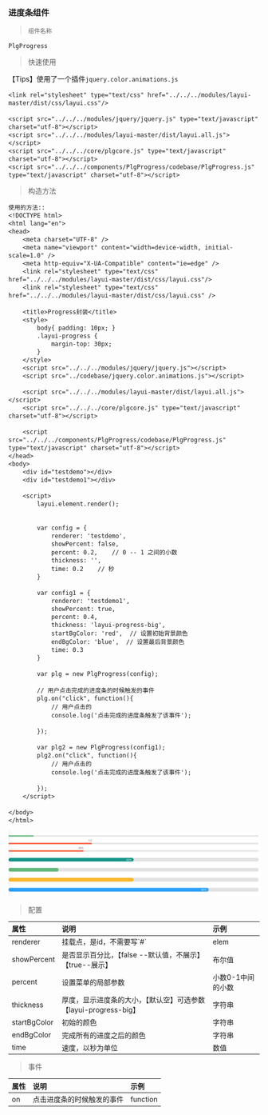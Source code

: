 ### 进度条组件

> ```
> 组件名称
> ```

```
PlgProgress
```

> 快速使用

【Tips】使用了一个插件```jquery.color.animations.js```

```
<link rel="stylesheet" type="text/css" href="../../../modules/layui-master/dist/css/layui.css"/>

<script src="../../../modules/jquery/jquery.js" type="text/javascript" charset="utf-8"></script>
<script src="../../../modules/layui-master/dist/layui.all.js"></script>
<script src="../../../core/plgcore.js" type="text/javascript" charset="utf-8"></script>
<script src="../../../components/PlgProgress/codebase/PlgProgress.js" type="text/javascript" charset="utf-8"></script>
```

> 构造方法

```
使用的方法::
<!DOCTYPE html>
<html lang="en">
<head>
    <meta charset="UTF-8" />
    <meta name="viewport" content="width=device-width, initial-scale=1.0" />
    <meta http-equiv="X-UA-Compatible" content="ie=edge" />
    <link rel="stylesheet" type="text/css" href="../../../modules/layui-master/dist/css/layui.css"/>
    <link rel="stylesheet" type="text/css" href="../../../modules/layui-master/dist/css/layui.css" />
    
    <title>Progress封装</title>
    <style>
        body{ padding: 10px; }
        .layui-progress {
            margin-top: 30px;
        }
    </style>
    <script src="../../../modules/jquery/jquery.js"></script>
    <script src="../codebase/jquery.color.animations.js"></script>

    <script src="../../../modules/layui-master/dist/layui.all.js"></script>
    <script src="../../../core/plgcore.js" type="text/javascript" charset="utf-8"></script>
    
    <script src="../../../components/PlgProgress/codebase/PlgProgress.js" type="text/javascript" charset="utf-8"></script>
</head>
<body>
    <div id="testdemo"></div>
    <div id="testdemo1"></div>
    
    <script>
        layui.element.render();


        var config = {
            renderer: 'testdemo',
            showPercent: false,
            percent: 0.2,    // 0 -- 1 之间的小数
            thickness: '',
            time: 0.2    // 秒
        }
        
        var config1 = {
            renderer: 'testdemo1',
            showPercent: true,
            percent: 0.4,
            thickness: 'layui-progress-big',
            startBgColor: 'red',  // 设置初始背景颜色
            endBgColor: 'blue',  // 设置最后背景颜色
            time: 0.3 
        }

        var plg = new PlgProgress(config);
        
        // 用户点击完成的进度条的时候触发的事件
        plg.on("click", function(){
            // 用户点击的
            console.log('点击完成的进度条触发了该事件');
           
        });

        var plg2 = new PlgProgress(config1);
        plg2.on("click", function(){
            // 用户点击的
            console.log('点击完成的进度条触发了该事件');
           
        });
    </script>

</body>
</html>
```

![](/assets/progress.jpg)

> 配置

| 属性 | 说明 | 示例 |
| :--- | :--- | :--- |
| renderer | 挂载点，是id，不需要写\`\#\` | elem |
| showPercent | 是否显示百分比，【false --默认值，不展示】【true--展示】 | 布尔值 |
| percent | 设置菜单的局部参数 | 小数0-1中间的小数 |
| thickness | 厚度，显示进度条的大小，【默认空】可选参数【layui-progress-big】 | 字符串 |
| startBgColor | 初始的颜色 | 字符串 |
| endBgColor | 完成所有的进度之后的颜色 | 字符串 |
| time | 速度，以秒为单位 | 数值 | 


> 事件

| 属性 | 说明 | 示例 |
| :--- | :--- | :--- |
| on | 点击进度条的时候触发的事件 | function |















